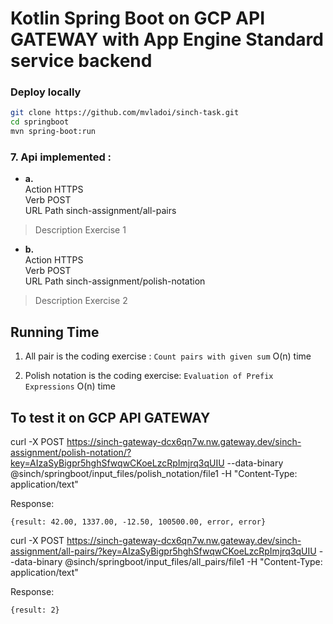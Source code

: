 # Kotlin Spring Boot on GCP API GATEWAY with App Engine Standard service backend 


### Deploy locally 

```sh
git clone https://github.com/mvladoi/sinch-task.git
cd springboot
mvn spring-boot:run 

```

[tutorial]: https://cloud.google.com/community/tutorials/kotlin-springboot-app-engine-java8


### 7. Api implemented : 

- **a.**\
Action	     HTTPS \
Verb         POST\
URL Path     sinch-assignment/all-pairs  
> Description  Exercise 1 

- **b.**\
Action	     HTTPS \
Verb         POST\
URL Path     sinch-assignment/polish-notation
> Description  Exercise 2


## Running Time
1. All pair is the coding exercise : ```Count pairs with given sum```
   O(n) time

2. Polish notation is the coding exercise: ```Evaluation of Prefix Expressions```
    O(n) time
   

## To test it on GCP API GATEWAY 

curl -X POST https://sinch-gateway-dcx6qn7w.nw.gateway.dev/sinch-assignment/polish-notation/?key=AIzaSyBigpr5hghSfwqwCKoeLzcRpImjrq3qUIU  --data-binary  @sinch/springboot/input_files/polish_notation/file1  -H "Content-Type: application/text"

Response: 

```{result: 42.00, 1337.00, -12.50, 100500.00, error, error}```



curl -X POST https://sinch-gateway-dcx6qn7w.nw.gateway.dev/sinch-assignment/all-pairs/?key=AIzaSyBigpr5hghSfwqwCKoeLzcRpImjrq3qUIU  --data-binary  @sinch/springboot/input_files/all_pairs/file1  -H "Content-Type: application/text"

Response:

```{result: 2}```
